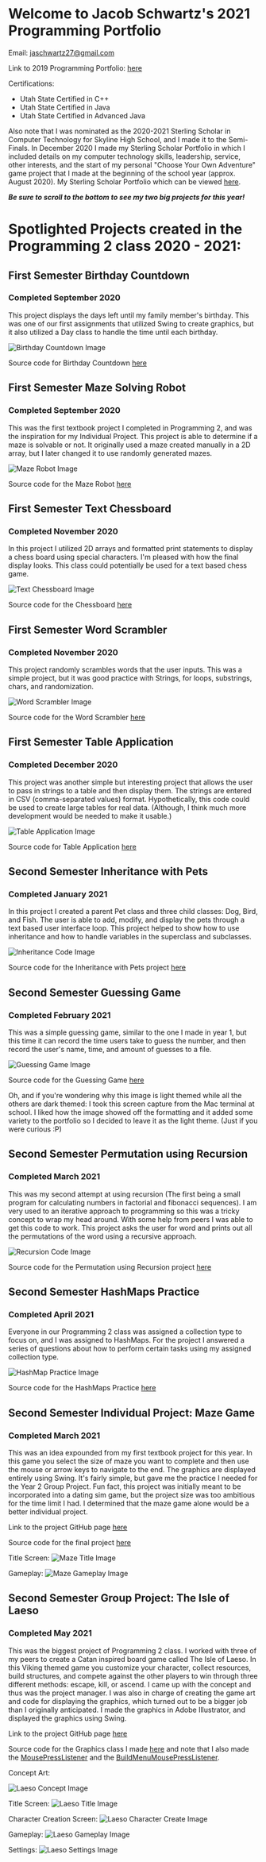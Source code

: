 # Welcome to Jacob Schwartz's 2021 Programming Portfolio

Email: jaschwartz27@gmail.com

Link to 2019 Programming Portfolio: [here](https://bamboo72.github.io/2019-Programming-Portfolio/)

Certifications: 
* Utah State Certified in C++
* Utah State Certified in Java
* Utah State Certified in Advanced Java

Also note that I was nominated as the 2020-2021 Sterling Scholar in Computer Technology for Skyline High School, and I made it to the Semi-Finals.
In December 2020 I made my Sterling Scholar Portfolio in which I included details on my computer technology skills, leadership, service, other interests, and the start of my personal "Choose Your Own Adventure" game project that I made at the beginning of the school year (approx. August 2020).
My Sterling Scholar Portfolio which can be viewed [here](https://drive.google.com/file/d/1xEBZNcyEfwP00WyrlPreDRGfQmkZbKzR/view?usp=sharing).


__*Be sure to scroll to the bottom to see my two big projects for this year!*__


# Spotlighted Projects created in the Programming 2 class 2020 - 2021:
 
## First Semester Birthday Countdown
  
### Completed September 2020
 
 
 This project displays the days left until my family member's birthday. This was one of our first assignments that utilized Swing to create graphics, but it also utilized a Day class to handle the time until each birthday.
 
 ![Birthday Countdown Image](https://github.com/Bamboo72/2021-Programming-Portfolio/blob/main/images/BirthdayCountdown.png?raw=true)
 
 Source code for Birthday Countdown [here](https://github.com/Bamboo72/2021-Programming-Portfolio/tree/main/Semester1/BirthdayCountdown)
  
## First Semester Maze Solving Robot
  
### Completed September 2020
 
 
 This was the first textbook project I completed in Programming 2, and was the inspiration for my Individual Project. This project is able to determine if a maze is solvable or not. It originally used a maze created manually in a 2D array, but I later changed it to use randomly generated mazes.
 
 ![Maze Robot Image](https://github.com/Bamboo72/2021-Programming-Portfolio/blob/main/images/MazeRobot.PNG?raw=true) 
  
Source code for the Maze Robot [here](https://github.com/Bamboo72/2021-Programming-Portfolio/blob/main/CodeFromHome/MazeRobot.java)

## First Semester Text Chessboard
  
### Completed November 2020
 
 
 In this project I utilized 2D arrays and formatted print statements to display a chess board using special characters. I'm pleased with how the final display looks. This class could potentially be used for a text based chess game.
 
 ![Text Chessboard Image](https://github.com/Bamboo72/2021-Programming-Portfolio/blob/main/images/Chess.PNG?raw=true) 
  
Source code for the Chessboard [here](https://github.com/Bamboo72/2021-Programming-Portfolio/blob/main/CodeFromHome/ChessBoard.java)

## First Semester Word Scrambler
  
### Completed November 2020
 
 
This project randomly scrambles words that the user inputs. This was a simple project, but it was good practice with Strings, for loops, substrings, chars, and randomization.
 
 ![Word Scrambler Image](https://github.com/Bamboo72/2021-Programming-Portfolio/blob/main/images/WordScrambler.PNG?raw=true) 
  
Source code for the Word Scrambler [here](https://github.com/Bamboo72/2021-Programming-Portfolio/blob/main/CodeFromHome/WordScrambler.java)

## First Semester Table Application
 
### Completed December 2020
 
  This project was another simple but interesting project that allows the user to pass in strings to a table and then display them. The strings are entered in CSV (comma-separated values) format. Hypothetically, this code could be used to create large tables for real data. (Although, I think much more development would be needed to make it usable.)
  
![Table Application Image](https://github.com/Bamboo72/2021-Programming-Portfolio/blob/main/images/Table.PNG?raw=true) 

 Source code for Table Application [here](https://github.com/Bamboo72/2021-Programming-Portfolio/blob/main/CodeFromHome/Table.java)

## Second Semester Inheritance with Pets

### Completed January 2021

 In this project I created a parent Pet class and three child classes: Dog, Bird, and Fish. The user is able to add, modify, and display the pets through a text based user interface loop. This project helped to show how to use inheritance and how to handle variables in the superclass and subclasses.
 
  ![Inheritance Code Image](https://github.com/Bamboo72/2021-Programming-Portfolio/blob/main/images/Pet.PNG?raw=true)
 
 Source code for the Inheritance with Pets project [here](https://github.com/Bamboo72/2021-Programming-Portfolio/tree/main/Semester2/Pet)
 
## Second Semester Guessing Game
 
### Completed February 2021
 
 This was a simple guessing game, similar to the one I made in year 1, but this time it can record the time users take to guess the number, and then record the user's name, time, and amount of guesses to a file.
 
 ![Guessing Game Image](https://github.com/Bamboo72/2021-Programming-Portfolio/blob/main/images/GuessingGame.png?raw=true)
 
 
 Source code for the Guessing Game [here](https://github.com/Bamboo72/2021-Programming-Portfolio/tree/main/Semester2/GuessingGame)

Oh, and if you're wondering why this image is light themed while all the others are dark themed: I took this screen capture from the Mac terminal at school. I liked how the image showed off the formatting and it added some variety to the portfolio so I decided to leave it as the light theme. (Just if you were curious :P)
 
## Second Semester Permutation using Recursion

### Completed March 2021

 This was my second attempt at using recursion (The first being a small program for calculating numbers in factorial and fibonacci sequences). I am very used to an iterative approach to programming so this was a tricky concept to wrap my head around. With some help from peers I was able to get this code to work. This project asks the user for word and prints out all the permutations of the word using a recursive approach.
 
  ![Recursion Code Image](https://github.com/Bamboo72/2021-Programming-Portfolio/blob/main/images/Recursion.PNG?raw=true)
 
 Source code for the Permutation using Recursion project [here](https://github.com/Bamboo72/2021-Programming-Portfolio/tree/main/Semester2/PermutationIterator)
 
## Second Semester HashMaps Practice

### Completed April 2021

 Everyone in our Programming 2 class was assigned a collection type to focus on, and I was assigned to HashMaps. For the project I answered a series of questions about how to perform certain tasks using my assigned collection type.
 
  ![HashMap Practice Image](https://github.com/Bamboo72/2021-Programming-Portfolio/blob/main/images/HashmapPractice.PNG?raw=true)
 
 Source code for the HashMaps Practice [here](https://github.com/Bamboo72/2021-Programming-Portfolio/blob/main/CodeFromHome/HashMapPractice.java)

## Second Semester Individual Project: Maze Game
 
### Completed March 2021
 
  This was an idea expounded from my first textbook project for this year. In this game you select the size of maze you want to complete and then use the mouse or arrow keys to navigate to the end. The graphics are displayed entirely using Swing. It's fairly simple, but gave me the practice I needed for the Year 2 Group Project. Fun fact, this project was initially meant to be incorporated into a dating sim game, but the project size was too ambitious for the time limit I had. I determined that the maze game alone would be a better individual project.
  
  Link to the project GitHub page [here](https://github.com/Bamboo72/2020CP2Project)
  
  Source code for the final project [here](https://github.com/Bamboo72/2021-Programming-Portfolio/tree/main/MazeGame)
  
  Title Screen:
  ![Maze Title Image](https://github.com/Bamboo72/2021-Programming-Portfolio/blob/main/images/TitleScreen.PNG?raw=true)
  
  
  Gameplay:
  ![Maze Gameplay Image](https://github.com/Bamboo72/2021-Programming-Portfolio/blob/main/images/maze.PNG?raw=true)

## Second Semester Group Project: The Isle of Laeso
 
### Completed May 2021
 
  This was the biggest project of Programming 2 class. I worked with three of my peers to create a Catan inspired board game called The Isle of Laeso. In this Viking themed game you customize your character, collect resources, build structures, and compete against the other players to win through three different methods: escape, kill, or ascend. I came up with the concept and thus was the project manager. I was also in charge of creating the game art and code for displaying the graphics, which turned out to be a bigger job than I originally anticipated. I made the graphics in Adobe Illustrator, and displayed the graphics using Swing.
  
  Link to the project GitHub page [here](https://github.com/Bamboo72/Programming2GroupProject1)
  
  Source code for the Graphics class I made [here](https://github.com/Bamboo72/Programming2GroupProject1/blob/main/src/Graphics.java)
  and note that I also made the [MousePressListener](https://github.com/Bamboo72/Programming2GroupProject1/blob/main/src/MousePressListener.java) and the [BuildMenuMousePressListener](https://github.com/Bamboo72/Programming2GroupProject1/blob/main/src/BuildMenuMousePressListener.java).
  
  Concept Art:
  
  ![Laeso Concept Image](https://github.com/Bamboo72/Programming2GroupProject1/blob/main/ConceptArt/Isle%20of%20Laeso.jpg?raw=true)
  
  
  Title Screen:
  ![Laeso Title Image](https://github.com/Bamboo72/2021-Programming-Portfolio/blob/main/images/LaesoTitle.PNG?raw=true)
 
 
 Character Creation Screen:
  ![Laeso Character Create Image](https://github.com/Bamboo72/2021-Programming-Portfolio/blob/main/images/LaesoCharacterCreate.PNG?raw=true)


Gameplay:
![Laeso Gameplay Image](https://github.com/Bamboo72/2021-Programming-Portfolio/blob/main/images/LaesoGameplay.PNG?raw=true)
  
  
  Settings:
  ![Laeso Settings Image](https://github.com/Bamboo72/2021-Programming-Portfolio/blob/main/images/LaesoSettings.PNG?raw=true)

